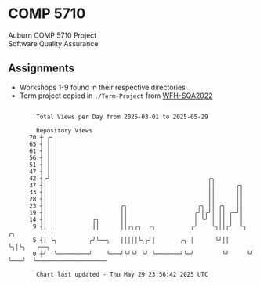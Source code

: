 # COMP 5710
Auburn COMP 5710 Project  
Software Quality Assurance

## Assignments
- Workshops 1-9 found in their respective directories
- Term project copied in `./Term-Project` from [WFH-SQA2022](https://github.com/wumphlett/WFH-SQA2022-AUBURN)

```

        Total Views per Day from 2025-03-01 to 2025-05-29

        Repository Views
      70 ┼ ╭╮
      65 ┤ ││
      61 ┤ ││
      56 ┤ ││
      51 ┤ ││
      47 ┤ ││
      42 ┤╭╯│                                            ╭╮
      37 ┤│ │                                            ││      ╭╮
      33 ┤│ │                                            ││      ││
      28 ┤│ │                                            ││      ││
      23 ┤│ │                   ╭╮                    ╭╮ ││ ╭╮   ││
      19 ┤│ │                   ││                   ╭╯│╭╯│ ││ ╭─╯│
      14 ┤│ │           ╭╮      ││                   │ ╰╯ │ ││ │  │
       9 ┤│ │           ││      ││╭╮╭╮  ╭╮          ╭╯    ╰╮││╭╯  ╰╮ ╭╮
       5 ┤│ ╰╮         ╭╯╰──╮   │││││╰╮╭╯│       ╭╮ │      ╰╯││    ╰╮│╰╮   ╭──╮
       0 ┼╯  ╰─────────╯    ╰───╯╰╯╰╯ ╰╯ ╰───────╯╰─╯        ╰╯     ╰╯ ╰───╯  ╰────────────────────

        Chart last updated - Thu May 29 23:56:42 2025 UTC
        
```
